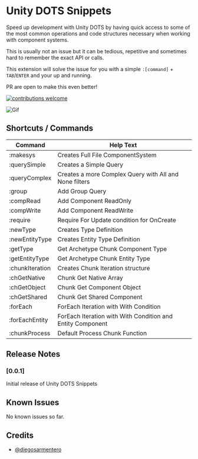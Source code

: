 # Unity DOTS Snippets

Speed up development with Unity DOTS by having quick access to some of the most common operations and code structures necessary when working with component systems.

This is usually not an issue but it can be tedious, repetitive and sometimes hard to remember the exact API or calls.

This extension will solve the issue for you with a simple `:[command]` + `TAB`/`ENTER` and your up and running.

PR are open to make this even better!

[![contributions welcome](https://img.shields.io/badge/contributions-welcome-brightgreen.svg)](https://github.com/diegosarmentero/vscode-unity-dots/issues)

![Gif](https://media.giphy.com/media/JSprcoMCQqnOawbyqF/giphy.gif)

## Shortcuts / Commands

| Command    | Help Text                                                                             |
| ---------- | ------------------------------------------------------------------------------------- |
| :makesys      | Creates Full File ComponentSystem  												 |
| :querySimple      | Creates a Simple Query 														 |
| :queryComplex     | Creates a more Complex Query with All and None filters                		 |
| :group      | Add Group Query    																	 |
| :compRead     | Add Component ReadOnly                											 |
| :compWrite     | Add Component ReadWrite                                                    		 |
| :require    | Require For Update condition for OnCreate                                            |
| :newType    | Creates Type Definition                                                    		     |
| :newEntityType  | Creates Entity Type Definition                                                   |
| :getType | Get Archetype Chunk Component Type                                                      |
| :getEntityType   | Get Archetype Chunk Entity Type                                         		 |
| :chunkIteration    | Creates Chunk Iteration structure                                             |
| :chGetNative       | Chunk Get Native Array                                          		         |
| :chGetObject       | Chunk Get Component Object                                                    |
| :chGetShared    | Chunk Get Shared Component                                  			         |
| :forEach    | ForEach Iteration with With Condition                                        		 |
| :forEachEntity    | ForEach Iteration with With Condition and Entity Component                     |
| :chunkProcess    | Default Process Chunk Function                                   			     |

## Release Notes

### [0.0.1]

Initial release of Unity DOTS Snippets

## Known Issues

No known issues so far.

## Credits

-   [@diegosarmentero](https://github.com/diegosarmentero)
